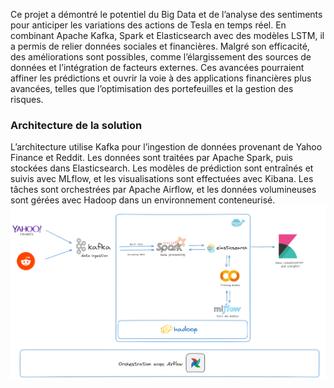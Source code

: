 Ce projet a démontré le potentiel du Big Data et de l’analyse des sentiments pour anticiper les variations des actions de Tesla en temps réel. En combinant Apache Kafka, Spark et Elasticsearch avec des modèles LSTM, il a permis de relier données sociales et financières. Malgré son efficacité, des améliorations sont possibles, comme l’élargissement des sources de données et l’intégration de facteurs externes. Ces avancées pourraient affiner les prédictions et ouvrir la voie à des applications financières plus avancées, telles que l’optimisation des portefeuilles et la gestion des risques.

### Architecture de la solution
L’architecture utilise Kafka pour l’ingestion de données provenant de Yahoo Finance et Reddit.
Les données sont traitées par Apache Spark, puis stockées dans Elasticsearch. Les modèles de
prédiction sont entraînés et suivis avec MLflow, et les visualisations sont effectuées avec Kibana. Les
tâches sont orchestrées par Apache Airflow, et les données volumineuses sont gérées avec Hadoop
dans un environnement conteneurisé.
![Architecture de la solution](architecture.png)
